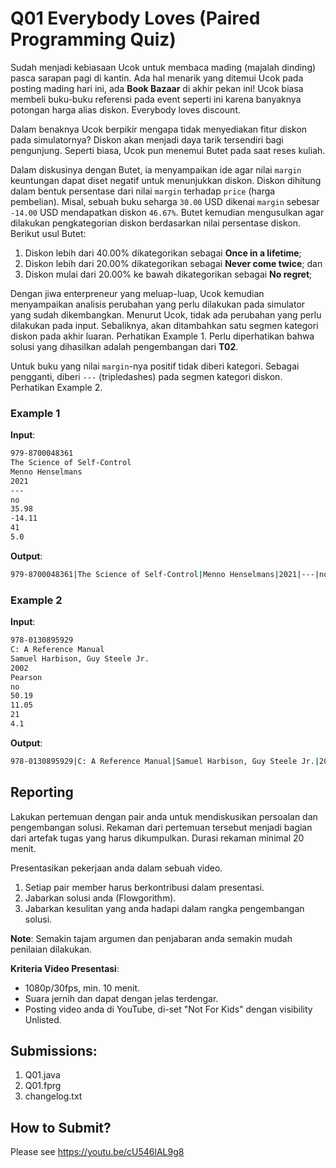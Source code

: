 # Q01 Everybody Loves (Paired Programming Quiz)

Sudah menjadi kebiasaan Ucok untuk membaca mading (majalah dinding) pasca sarapan pagi di kantin. Ada hal menarik yang ditemui Ucok pada posting mading hari ini, ada **Book Bazaar** di akhir pekan ini! Ucok biasa membeli buku-buku referensi pada event seperti ini karena banyaknya potongan harga alias diskon. Everybody loves discount.

Dalam benaknya Ucok berpikir mengapa tidak menyediakan fitur diskon pada simulatornya? Diskon akan menjadi daya tarik tersendiri bagi pengunjung. Seperti biasa, Ucok pun menemui Butet pada saat reses kuliah.

Dalam diskusinya dengan Butet, ia menyampaikan ide agar nilai ```margin``` keuntungan dapat diset negatif untuk menunjukkan diskon. Diskon dihitung dalam bentuk persentase dari nilai ```margin``` terhadap ```price``` (harga pembelian). Misal, sebuah buku seharga ```30.00``` USD dikenai ```margin``` sebesar ```-14.00``` USD mendapatkan diskon ```46.67%```. Butet kemudian mengusulkan agar dilakukan pengkategorian diskon berdasarkan nilai persentase diskon. Berikut usul Butet:
1. Diskon lebih dari 40.00% dikategorikan sebagai **Once in a lifetime**;
2. Diskon lebih dari 20.00% dikategorikan sebagai **Never come twice**; dan
3. Diskon mulai dari 20.00% ke bawah dikategorikan sebagai **No regret**;

Dengan jiwa enterpreneur yang meluap-luap, Ucok kemudian menyampaikan analisis perubahan yang perlu dilakukan pada simulator yang sudah dikembangkan. Menurut Ucok, tidak ada perubahan yang perlu dilakukan pada input. Sebaliknya, akan ditambahkan satu segmen kategori diskon pada akhir luaran. Perhatikan Example 1. Perlu diperhatikan bahwa solusi yang dihasilkan adalah pengembangan dari **T02**.

Untuk buku yang nilai ```margin```-nya positif tidak diberi kategori. Sebagai pengganti, diberi ```---``` (tripledashes) pada segmen kategori diskon. Perhatikan Example 2.

### Example 1

**Input**:
```bash
979-8700048361
The Science of Self-Control
Menno Henselmans
2021
---
no
35.98
-14.11
41
5.0

```

**Output**:
```bash
979-8700048361|The Science of Self-Control|Menno Henselmans|2021|---|no|35.98|-14.11|41|5.0|Best Pick|Never come twice

```

### Example 2

**Input**:
```bash
978-0130895929
C: A Reference Manual
Samuel Harbison, Guy Steele Jr.
2002
Pearson
no
50.19
11.05
21
4.1

```

**Output**:
```bash
978-0130895929|C: A Reference Manual|Samuel Harbison, Guy Steele Jr.|2002|Pearson|no|50.19|11.05|21|4.1|Recommended|---

```

## Reporting

Lakukan pertemuan dengan pair anda untuk mendiskusikan persoalan dan pengembangan solusi. Rekaman dari pertemuan tersebut menjadi bagian dari artefak tugas yang harus dikumpulkan. Durasi rekaman minimal 20 menit.

Presentasikan pekerjaan anda dalam sebuah video.
1. Setiap pair member harus berkontribusi dalam presentasi.
2. Jabarkan solusi anda (Flowgorithm).
3. Jabarkan kesulitan yang anda hadapi dalam rangka pengembangan solusi.

**Note**: Semakin tajam argumen dan penjabaran anda semakin mudah penilaian dilakukan.

**Kriteria Video Presentasi**:
+ 1080p/30fps, min. 10 menit.
+ Suara jernih dan dapat dengan jelas terdengar.
+ Posting video anda di YouTube, di-set "Not For Kids" dengan visibility Unlisted.

## Submissions:

1. Q01.java
2. Q01.fprg
3. changelog.txt

## How to Submit?

Please see https://youtu.be/cU546lAL9g8
